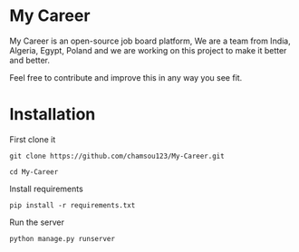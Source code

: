 # My Career
My Career is an open-source job board platform,
We are a team from India, Algeria, Egypt, Poland and we are working on this project to make it better and better.

Feel free to contribute and improve this in any way you see fit.

# Installation
First clone it

``` git clone https://github.com/chamsou123/My-Career.git ```

``` cd My-Career ```

Install requirements

``` pip install -r requirements.txt ```

Run the server

``` python manage.py runserver ```
